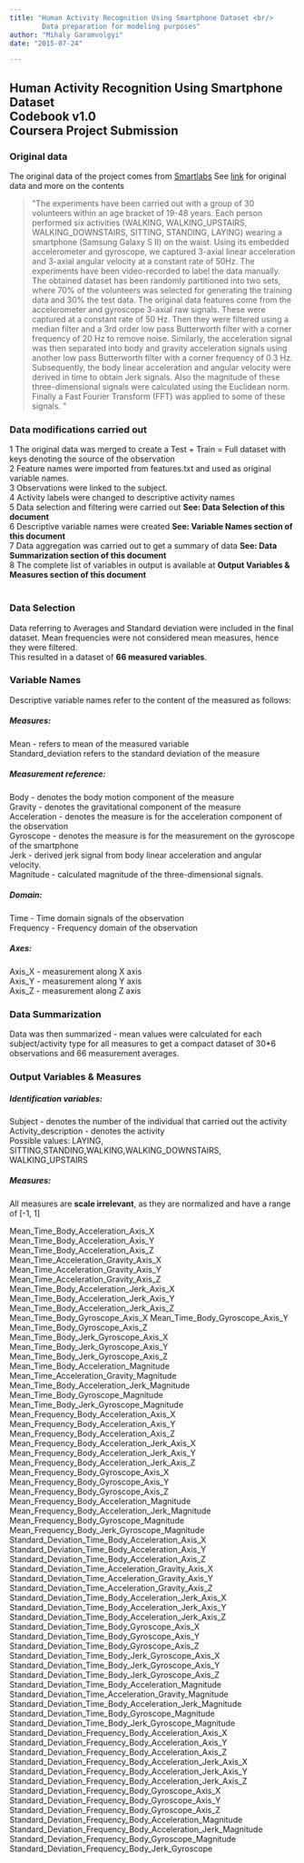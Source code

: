 ```yaml
---
title: "Human Activity Recognition Using Smartphone Dataset <br/> 
        Data preparation for modeling purposes"
author: "Mihaly Garamvolgyi"
date: "2015-07-24"

---
```


## Human Activity Recognition Using Smartphone Dataset <br/> Codebook v1.0 <br/> Coursera Project Submission

### Original data
The original data of the project comes from [Smartlabs](www.smartlabs.com)
See [link](https://d396qusza40orc.cloudfront.net/getdata%2Fprojectfiles%2FUCI%20HAR%20Dataset.zip) for original data and more on the contents
> "The experiments have been carried out with a group of 30 volunteers within an age bracket of 19-48 years. Each person performed six activities (WALKING, WALKING_UPSTAIRS, WALKING_DOWNSTAIRS, SITTING, STANDING, LAYING) wearing a smartphone (Samsung Galaxy S II) on the waist. Using its embedded accelerometer and gyroscope, we captured 3-axial linear acceleration and 3-axial angular velocity at a constant rate of 50Hz. The experiments have been video-recorded to label the data manually. The obtained dataset has been randomly partitioned into two sets, where 70% of the volunteers was selected for generating the training data and 30% the test data. 
The original data features come from the accelerometer and gyroscope 3-axial raw signals. These were captured at a constant rate of 50 Hz. Then they were filtered using a median filter and a 3rd order low pass Butterworth filter with a corner frequency of 20 Hz to remove noise. Similarly, the acceleration signal was then separated into body and gravity acceleration signals using another low pass Butterworth filter with a corner frequency of 0.3 Hz. 
Subsequently, the body linear acceleration and angular velocity were derived in time to obtain Jerk signals. Also the magnitude of these three-dimensional signals were calculated using the Euclidean norm. Finally a Fast Fourier Transform (FFT) was applied to some of these signals. "


### Data modifications carried out
1 The original data was merged to create a Test + Train = Full dataset with keys denoting the source of the observation<br/>
2 Feature names were imported from features.txt and used as original variable names.<br/>
3 Observations were linked to the subject. <br/>
4 Activity labels were changed to descriptive activity names<br/>
5 Data selection and filtering were carried out __See: Data Selection of this document__<br/>
6 Descriptive variable names were created __See: Variable Names section of this document__<br/>
7 Data aggregation was carried out to get a summary of data __See: Data Summarization section of this document__<br/>
8 The complete list of variables in output is available at __Output Variables & Measures section of this document__<br/>
<br/>
### Data Selection
Data referring to Averages and Standard deviation were included in the final dataset. Mean frequencies were not considered mean measures, hence they were filtered. <br/>
This resulted in a dataset of __66 measured variables__.<br/>

### Variable Names
Descriptive variable names refer to the content of the measured as follows:
##### Measures:
Mean - refers to mean of the measured variable<br/>
Standard_deviation refers to the standard deviation of the measure<br/>
##### Measurement reference:
Body - denotes the body motion component of the measure<br/>
Gravity - denotes the gravitational component of the measure<br/>
Acceleration - denotes the measure is for the acceleration component of the observation<br/> 
Gyroscope -  denotes the measure is for the measurement on the gyroscope of the smartphone<br/>
Jerk - derived jerk signal from body linear acceleration and angular velocity. <br/>
Magnitude -  calculated magnitude of the three-dimensional signals. <br/>
##### Domain:
Time - Time domain signals of the observation<br/>
Frequency - Frequency domain of the observation<br/>
##### Axes:
Axis_X - measurement along X axis<br/>
Axis_Y - measurement along Y axis<br/>
Axis_Z - measurement along Z axis<br/>

### Data Summarization
Data was then summarized - mean values were calculated for each subject/activity type for all measures to get a compact dataset of 30*6 observations and 66 measurement averages. 

### Output Variables & Measures

##### Identification variables: 
Subject  -  denotes the number of the individual that carried out the activity<br/>
Activity_description  - denotes the activity <br/>
Possible values: LAYING, SITTING,STANDING,WALKING,WALKING_DOWNSTAIRS, WALKING_UPSTAIRS  <br/>

##### Measures:
All measures are __scale irrelevant__, as they are normalized and have a range of [-1, 1]<br/>

Mean_Time_Body_Acceleration_Axis_X
Mean_Time_Body_Acceleration_Axis_Y
Mean_Time_Body_Acceleration_Axis_Z
Mean_Time_Acceleration_Gravity_Axis_X
Mean_Time_Acceleration_Gravity_Axis_Y
Mean_Time_Acceleration_Gravity_Axis_Z
Mean_Time_Body_Acceleration_Jerk_Axis_X
Mean_Time_Body_Acceleration_Jerk_Axis_Y
Mean_Time_Body_Acceleration_Jerk_Axis_Z
Mean_Time_Body_Gyroscope_Axis_X
Mean_Time_Body_Gyroscope_Axis_Y
Mean_Time_Body_Gyroscope_Axis_Z
Mean_Time_Body_Jerk_Gyroscope_Axis_X
Mean_Time_Body_Jerk_Gyroscope_Axis_Y
Mean_Time_Body_Jerk_Gyroscope_Axis_Z
Mean_Time_Body_Acceleration_Magnitude
Mean_Time_Acceleration_Gravity_Magnitude
Mean_Time_Body_Acceleration_Jerk_Magnitude
Mean_Time_Body_Gyroscope_Magnitude
Mean_Time_Body_Jerk_Gyroscope_Magnitude
Mean_Frequency_Body_Acceleration_Axis_X
Mean_Frequency_Body_Acceleration_Axis_Y
Mean_Frequency_Body_Acceleration_Axis_Z
Mean_Frequency_Body_Acceleration_Jerk_Axis_X
Mean_Frequency_Body_Acceleration_Jerk_Axis_Y
Mean_Frequency_Body_Acceleration_Jerk_Axis_Z
Mean_Frequency_Body_Gyroscope_Axis_X
Mean_Frequency_Body_Gyroscope_Axis_Y
Mean_Frequency_Body_Gyroscope_Axis_Z
Mean_Frequency_Body_Acceleration_Magnitude
Mean_Frequency_Body_Acceleration_Jerk_Magnitude
Mean_Frequency_Body_Gyroscope_Magnitude
Mean_Frequency_Body_Jerk_Gyroscope_Magnitude
Standard_Deviation_Time_Body_Acceleration_Axis_X
Standard_Deviation_Time_Body_Acceleration_Axis_Y
Standard_Deviation_Time_Body_Acceleration_Axis_Z
Standard_Deviation_Time_Acceleration_Gravity_Axis_X
Standard_Deviation_Time_Acceleration_Gravity_Axis_Y
Standard_Deviation_Time_Acceleration_Gravity_Axis_Z
Standard_Deviation_Time_Body_Acceleration_Jerk_Axis_X
Standard_Deviation_Time_Body_Acceleration_Jerk_Axis_Y
Standard_Deviation_Time_Body_Acceleration_Jerk_Axis_Z
Standard_Deviation_Time_Body_Gyroscope_Axis_X
Standard_Deviation_Time_Body_Gyroscope_Axis_Y
Standard_Deviation_Time_Body_Gyroscope_Axis_Z
Standard_Deviation_Time_Body_Jerk_Gyroscope_Axis_X
Standard_Deviation_Time_Body_Jerk_Gyroscope_Axis_Y
Standard_Deviation_Time_Body_Jerk_Gyroscope_Axis_Z
Standard_Deviation_Time_Body_Acceleration_Magnitude
Standard_Deviation_Time_Acceleration_Gravity_Magnitude
Standard_Deviation_Time_Body_Acceleration_Jerk_Magnitude
Standard_Deviation_Time_Body_Gyroscope_Magnitude
Standard_Deviation_Time_Body_Jerk_Gyroscope_Magnitude
Standard_Deviation_Frequency_Body_Acceleration_Axis_X
Standard_Deviation_Frequency_Body_Acceleration_Axis_Y
Standard_Deviation_Frequency_Body_Acceleration_Axis_Z
Standard_Deviation_Frequency_Body_Acceleration_Jerk_Axis_X
Standard_Deviation_Frequency_Body_Acceleration_Jerk_Axis_Y
Standard_Deviation_Frequency_Body_Acceleration_Jerk_Axis_Z
Standard_Deviation_Frequency_Body_Gyroscope_Axis_X
Standard_Deviation_Frequency_Body_Gyroscope_Axis_Y
Standard_Deviation_Frequency_Body_Gyroscope_Axis_Z
Standard_Deviation_Frequency_Body_Acceleration_Magnitude
Standard_Deviation_Frequency_Body_Acceleration_Jerk_Magnitude
Standard_Deviation_Frequency_Body_Gyroscope_Magnitude
Standard_Deviation_Frequency_Body_Jerk_Gyroscope


